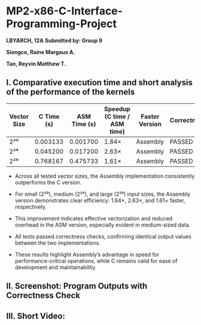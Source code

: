 # MP2-x86-C-Interface-Programming-Project
**LBYARCH, 12A**
**Submitted by: Group 9**

**Siongco, Raine Margaux A.**

**Tan, Reyvin Matthew T.** 

## I. Comparative execution time and short analysis of the performance of the kernels 

| Vector Size | C Time (s) | ASM Time (s) | Speedup (C time / ASM time) | Faster Version | Correctness |
| ----------- | ---------- | ------------ | --------------------------- | -------------- | ----------- |
| 2²⁰         | 0.003133   | 0.001700     | 1.84×                       | Assembly       | PASSED      |
| 2²⁴         | 0.045200   | 0.017200     | 2.63×                       | Assembly       | PASSED      |
| 2²⁸         | 0.768167   | 0.475733     | 1.61×                       | Assembly       | PASSED      |

- Across all tested vector sizes, the Assembly implementation consistently outperforms the C version.

- For small (2²⁰), medium (2²⁴), and large (2²⁸) input sizes, the Assembly version demonstrates clear efficiency: 1.84×, 2.63×, and 1.61× faster, respectively.

- This improvement indicates effective vectorization and reduced overhead in the ASM version, especially evident in medium-sized data.

- All tests passed correctness checks, confirming identical output values between the two implementations.

- These results highlight Assembly’s advantage in speed for performance-critical operations, while C remains valid for ease of development and maintainability.

## II. Screenshot: Program Outputs with Correctness Check 



## III. Short Video:


